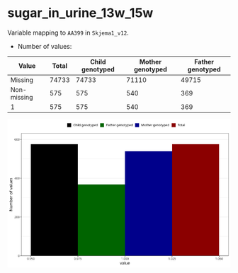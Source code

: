 # sugar_in_urine_13w_15w
Variable mapping to `AA399` in `Skjema1_v12`.
- Number of values:

| Value | Total | Child genotyped | Mother genotyped | Father genotyped |
| ----- | ----- | --------------- | ---------------- | ---------------- |
| Missing | 74733 | 74733 | 71110 | 49715 |
| Non-missing | 575 | 575 | 540 | 369 |
| 1 | 575 | 575 | 540 | 369 |



![](sugar_in_urine_13w_15w_n.png)



